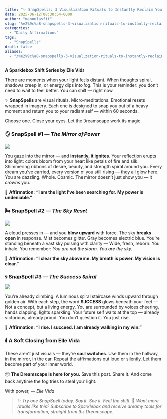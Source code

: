 ```yaml
---
title: "✨ SnapSpells: 3 Visualization Rituals to Instantly Reclaim Your Light"
date: 2025-06-12T08:30:54+0000
author: "manoulasfit"
slug: "%e2%9c%a8-snapspells-3-visualization-rituals-to-instantly-reclaim-your-light"
categories:
  - "Daily Affirmations"
tags:
  - "SnapSpells"
draft: false
aliases:
  - "/%e2%9c%a8-snapspells-3-visualization-rituals-to-instantly-reclaim-your-light/"
---
```

**A Sparklebox Shift Series by Elle Vida**

There are moments when your light feels distant.
When thoughts spiral, shadows creep in, or energy dips into fog.
This is your reminder: you don’t need to wait to feel better.
You can shift — right now.

✨ **SnapSpells** are visual rituals.
Micro-meditations. Emotional resets wrapped in imagery.
Each one is designed to snap you out of a heavy moment and return you to your radiant self — within 60 seconds.

Choose one. Close your eyes. Let the Dreamscape work its magic.

### 🪞 SnapSpell #1 — *The Mirror of Power*

![](/image___1-1024x775.jpg)

You gaze into the mirror — and **instantly, it ignites**.
Your reflection erupts into light: colors bloom from your heart like petals of fire and silk.
Shimmering ribbons of desire, beauty, and strength spiral around you.
Every dream you’ve carried, every version of you still rising — they all glow here.
You are dazzling. Whole. Cosmic.
The mirror doesn’t just show you — it *crowns* you.

🧿 **Affirmation:**
**“I am the light I’ve been searching for. My power is undeniable.”**

### 🌬️ SnapSpell #2 — *The Sky Reset*

![](/aimag222-1024x775.jpg)

A cloud presses in — and you **blow upward** with force.
The sky **breaks open** in response.
Mist becomes glitter. Gray becomes electric blue.
You’re standing beneath a vast sky pulsing with clarity —
Wide, fresh, reborn.
You inhale. You remember: *You are not the storm. You are the sky.*

🧿 **Affirmation:**
**“I clear the sky above me. My breath is power. My vision is clear.”**

### 🌀 SnapSpell #3 — *The Success Spiral*

![](/aaamm3333-1024x775.jpg)

You’re already climbing.
A luminous spiral staircase winds upward through golden air.
With each step, the word **SUCCESS** glows beneath your feet —
Not a concept, but a living energy.
You are surrounded by voices cheering, hands clapping, lights sparkling.
Your future self waits at the top — already victorious, already proud.
You don’t question it. You just rise.

🧿 **Affirmation:**
**“I rise. I succeed. I am already walking in my win.”**

### 🕯️ A Soft Closing from Elle Vida

These aren’t just visuals — they’re **soul switches**.
Use them in the hallway, in the mirror, in the car.
Repeat the affirmations out loud or silently. Let them become part of your inner world.

📦 **The Dreamscape is here for you.**
Save this post. Share it.
And come back anytime the fog tries to steal your light.

With power,
— *Elle Vida*

> ✨ *Try one SnapSpell today. Say it. See it. Feel the shift.*
💌 *Want more rituals like this? Subscribe to Sparklebox and receive dreamy tools for transformation, straight from the Dreamscape.*